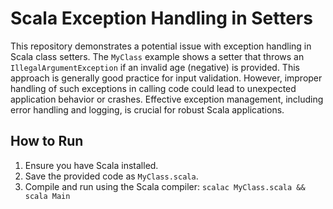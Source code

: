 # Scala Exception Handling in Setters

This repository demonstrates a potential issue with exception handling in Scala class setters. The `MyClass` example shows a setter that throws an `IllegalArgumentException` if an invalid age (negative) is provided.  This approach is generally good practice for input validation.  However, improper handling of such exceptions in calling code could lead to unexpected application behavior or crashes.  Effective exception management, including error handling and logging, is crucial for robust Scala applications.

## How to Run

1. Ensure you have Scala installed.
2. Save the provided code as `MyClass.scala`.
3. Compile and run using the Scala compiler: `scalac MyClass.scala && scala Main`